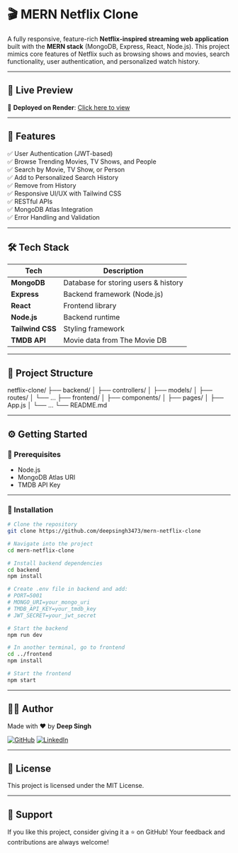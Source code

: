 # 🎬 MERN Netflix Clone

A fully responsive, feature-rich **Netflix-inspired streaming web application** built with the **MERN stack** (MongoDB, Express, React, Node.js). This project mimics core features of Netflix such as browsing shows and movies, search functionality, user authentication, and personalized watch history.

---

## 📸 Live Preview

🔗 **Deployed on Render**: [Click here to view](https://mern-netflix-clone-83xb.onrender.com/)

---

## 🚀 Features

✅ User Authentication (JWT-based)  
✅ Browse Trending Movies, TV Shows, and People  
✅ Search by Movie, TV Show, or Person  
✅ Add to Personalized Search History  
✅ Remove from History  
✅ Responsive UI/UX with Tailwind CSS  
✅ RESTful APIs  
✅ MongoDB Atlas Integration  
✅ Error Handling and Validation  

---

## 🛠️ Tech Stack

| Tech        | Description                            |
|-------------|----------------------------------------|
| **MongoDB** | Database for storing users & history   |
| **Express** | Backend framework (Node.js)            |
| **React**   | Frontend library                       |
| **Node.js** | Backend runtime                        |
| **Tailwind CSS** | Styling framework                |
| **TMDB API**| Movie data from The Movie DB           |

---

## 📂 Project Structure

netflix-clone/
├── backend/
│   ├── controllers/
│   ├── models/
│   ├── routes/
│   └── ...
├── frontend/
│   ├── components/
│   ├── pages/
│   ├── App.js
│   └── ...
└── README.md

---

## ⚙️ Getting Started

### 📌 Prerequisites

- Node.js
- MongoDB Atlas URI
- TMDB API Key

---

### 🔧 Installation

```bash
# Clone the repository
git clone https://github.com/deepsingh3473/mern-netflix-clone

# Navigate into the project
cd mern-netflix-clone

# Install backend dependencies
cd backend
npm install

# Create .env file in backend and add:
# PORT=5001
# MONGO_URI=your_mongo_uri
# TMDB_API_KEY=your_tmdb_key
# JWT_SECRET=your_jwt_secret

# Start the backend
npm run dev

# In another terminal, go to frontend
cd ../frontend
npm install

# Start the frontend
npm start
```
---

## 🙋‍♂️ Author

Made with ❤️ by **Deep Singh**

[![GitHub](https://img.shields.io/badge/GitHub-100000?style=for-the-badge&logo=github&logoColor=white)](https://github.com/your-github-username)
[![LinkedIn](https://img.shields.io/badge/LinkedIn-blue?style=for-the-badge&logo=linkedin&logoColor=white)](https://www.linkedin.com/in/your-linkedin-id)

---

## 📄 License
This project is licensed under the MIT License.

---

## 🌟 Support
If you like this project, consider giving it a ⭐️ on GitHub!
Your feedback and contributions are always welcome!
